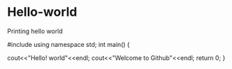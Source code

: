 # Hello-world
Printing hello world

#include<iostream>
  using namespace std;
  int main() {
  
  cout<<"Hello! world"<<endl;
  cout<<"Welcome to Github"<<endl;
  return 0;
  }
